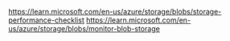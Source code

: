https://learn.microsoft.com/en-us/azure/storage/blobs/storage-performance-checklist
https://learn.microsoft.com/en-us/azure/storage/blobs/monitor-blob-storage
